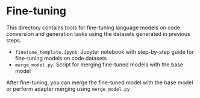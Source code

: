 # Fine-tuning

This directory contains tools for fine-tuning language models on code conversion and generation tasks using the datasets generated in previous steps.

- `finetune_template.ipynb`: Jupyter notebook with step-by-step guide for fine-tuning models on code datasets
- `merge_model.py`: Script for merging fine-tuned models with the base model

After fine-tuning, you can merge the fine-tuned model with the base model or perform adapter merging using `merge_model.py`



